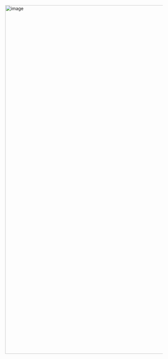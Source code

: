 <img width="1111" alt="image" src="https://github.com/user-attachments/assets/e68e31f8-b475-4440-bd64-3a88af183f4b">
